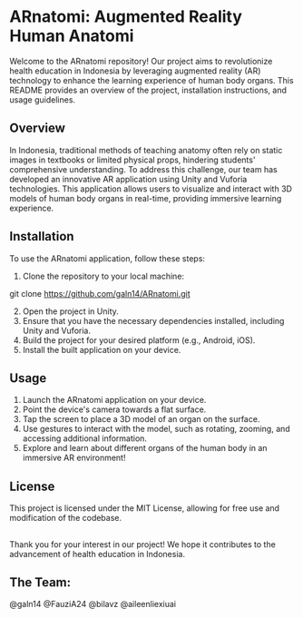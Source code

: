 # ARnatomi: Augmented Reality Human Anatomi

Welcome to the ARnatomi repository! Our project aims to revolutionize health education in Indonesia by leveraging augmented reality (AR) technology to enhance the learning experience of human body organs. This README provides an overview of the project, installation instructions, and usage guidelines.

## Overview

In Indonesia, traditional methods of teaching anatomy often rely on static images in textbooks or limited physical props, hindering students' comprehensive understanding. To address this challenge, our team has developed an innovative AR application using Unity and Vuforia technologies. This application allows users to visualize and interact with 3D models of human body organs in real-time, providing immersive learning experience.

## Installation

To use the ARnatomi application, follow these steps:

1. Clone the repository to your local machine:

git clone https://github.com/galn14/ARnatomi.git

2. Open the project in Unity.
3. Ensure that you have the necessary dependencies installed, including Unity and Vuforia.
4. Build the project for your desired platform (e.g., Android, iOS).
5. Install the built application on your device.

## Usage

1. Launch the ARnatomi application on your device.
2. Point the device's camera towards a flat surface.
3. Tap the screen to place a 3D model of an organ on the surface.
4. Use gestures to interact with the model, such as rotating, zooming, and accessing additional information.
5. Explore and learn about different organs of the human body in an immersive AR environment!

## License
This project is licensed under the MIT License, allowing for free use and modification of the codebase.

##
Thank you for your interest in our project! We hope it contributes to the advancement of health education in Indonesia.

## The Team:
@galn14
@FauziA24
@bilavz
@aileenliexiuai
